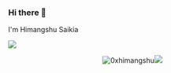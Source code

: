 ### Hi there 👋

I'm Himangshu Saikia

<!--
**0xhimangshu/0xhimangshu** is a ✨ _special_ ✨ repository because its `README.md` (this file) appears on your GitHub profile.

Here are some ideas to get you started:

- 🔭 I’m currently working on ...
- 🌱 I’m currently learning ...
- 👯 I’m looking to collaborate on ...
- 🤔 I’m looking for help with ...
- 💬 Ask me about ...
- 📫 How to reach me: ...
- 😄 Pronouns: ...
- ⚡ Fun fact: ...
-->

![](https://komarev.com/ghpvc/?username=0xhimangshu&style=flat-square&label=Views)



<p align="center"> <img src="https://github-readme-stats.vercel.app/api?username=0xhimangshu&show_icons=true&hide_border=true&theme=gotham" alt="0xhimangshu" /><img src="https://github-readme-stats.vercel.app/api/top-langs/?username=0xhimangshu&hide=css,scss&theme=gotham&hide_border=true"></p>
